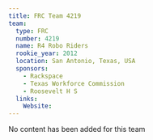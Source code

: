 ```yaml
---
title: FRC Team 4219
team:
  type: FRC
  number: 4219
  name: R4 Robo Riders
  rookie_year: 2012
  location: San Antonio, Texas, USA
  sponsors:
    - Rackspace
    - Texas Workforce Commission
    - Roosevelt H S
  links:
    Website: 
---
```

No content has been added for this team